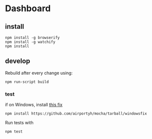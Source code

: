 # Dashboard #

## install ##

    npm install -g browserify
    npm install -g watchify
    npm install


## develop ##

Rebuild after every change using:

    npm run-script build


### test ###

if on Windows, install [this fix](https://github.com/airportyh/testem#known-issues)

    npm install https://github.com/airportyh/mocha/tarball/windowsfix

Run tests with

    npm test